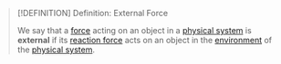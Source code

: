 >[!DEFINITION] Definition: External Force
>
>We say that a [force](Force.md) acting on an object in a [physical system](../../Physical%20Systems/Physical%20System.md) is **external** if its [reaction force](../Classical%20Mechanics/Newtonian%20Formalism/Newton's%20Laws%20of%20Translational%20Motion.md#^thirdlaw) acts on an object in the [environment](../../Physical%20Systems/Physical%20System.md) of the [physical system](../../Physical%20Systems/Physical%20System.md).
>